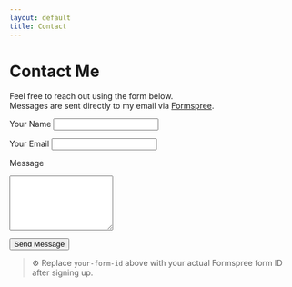 ```yaml
---
layout: default
title: Contact
---
```


# Contact Me

Feel free to reach out using the form below.  
Messages are sent directly to my email via [Formspree](https://formspree.io/).

<form action="https://formspree.io/f/your-form-id" method="POST">
  <label>Your Name</label>
  <input type="text" name="name" required>

  <label>Your Email</label>
  <input type="email" name="_replyto" required>

  <label>Message</label>
  <textarea name="message" rows="6" required></textarea>

  <button type="submit">Send Message</button>
</form>

> ⚙️ Replace `your-form-id` above with your actual Formspree form ID after signing up.
